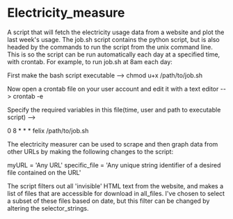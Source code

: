 # Electricity_measure
A script that will fetch the electricity usage data from a website and plot the last week's usage. The job.sh script contains the python script, but is also headed by the commands to run the script from the unix command line. This is so the script can be run automatically each day at a specified time, with crontab. For example, to run job.sh at 8am each day:

First make the bash script executable -->
chmod u+x /path/to/job.sh

Now open a crontab file on your user account and edit it with a text editor -->
crontab -e

Specify the required variables in this file(time, user and path to executable script) -->

0 8 * * * felix /path/to/job.sh




The electricity measurer can be used to scrape and then graph data from other URLs by making the following changes to the script:

myURL = 'Any URL'
specific_file = 'Any unique string identifier of a desired file contained on the URL'

The script filters out all 'invisible' HTML text from the website, and makes a list of files that are accessible for download in all_files. I've chosen to select a subset of these files based on date, but this filter can be changed by altering the selector_strings.
